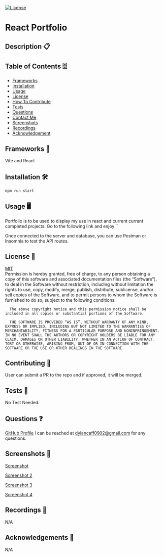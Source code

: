   [![License](https://img.shields.io/badge/license-MIT-green)](./LICENSE)
  # React Portfolio
  ## Description 📋 
  
  ## Table of Contents 🗄️ 
 - [Frameworks](#Frameworks)
 - [Installation](#Installation)
 - [Usage](#Usage)
 - [License](#License)
 - [How To Contribute](#HowToContribute)
 - [Tests](#Tests)
 - [Questions](#Questions)
 - [Contact Me](#ContactMe)
 - [Screenshots](#Screenshots)
 - [Recordings](#Recordings)
 - [Acknowledgement](#Acknowledgement)
  ## Frameworks 🧰
 Vite and React
  ## Installation 🛠️ 
  `npm run start`

  ## Usage 🖥️ 
  Portfolio is to be used to display my use in react and current current completed projects.
Go to the following link and enjoy
  ``
  
  Once connected to the server and database, you can use Postman or Insomnia to test the API routes.
  ## License 🔐  
  [MIT](https://opensource.org/license/mit/)
  <br>
  Permission is hereby granted, free of charge, to any person obtaining a copy of this software and associated documentation files (the “Software”), to deal in the Software without restriction, including without limitation the rights to use, copy, modify, merge, publish, distribute, sublicense, and/or sell copies of the Software, and to permit persons to whom the Software is furnished to do so, subject to the following conditions:

      The above copyright notice and this permission notice shall be included in all copies or substantial portions of the Software.
      
      THE SOFTWARE IS PROVIDED “AS IS”, WITHOUT WARRANTY OF ANY KIND, EXPRESS OR IMPLIED, INCLUDING BUT NOT LIMITED TO THE WARRANTIES OF MERCHANTABILITY, FITNESS FOR A PARTICULAR PURPOSE AND NONINFRINGEMENT. IN NO EVENT SHALL THE AUTHORS OR COPYRIGHT HOLDERS BE LIABLE FOR ANY CLAIM, DAMAGES OR OTHER LIABILITY, WHETHER IN AN ACTION OF CONTRACT, TORT OR OTHERWISE, ARISING FROM, OUT OF OR IN CONNECTION WITH THE SOFTWARE OR THE USE OR OTHER DEALINGS IN THE SOFTWARE.
  ## Contributing 📝 
  User can submit a PR to the repo and if approved, it will be merged. 
  ## Tests 🧮
  No Test Needed.
  ## Questions ❓
  [GitHub Profile](github.com/sqweegy12/)  I can be reached at dylancaff0902@gmail.com for any questions.
   ## Screenshots 📸
  <a href="">Screenshot</a> 
 
  
  <a href="">Screenshot 2</a>
  
   <a href="">Screenshot 3</a>
   
   <a href="">Screenshot 4</a>

  ## Recordings 🎥
   N/A

  ## Acknowledgements 🎉
  N/A